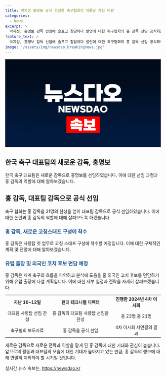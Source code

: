 ```yaml
---
title: 박지성 홍명보 공식 선임한 축구협회의 이튿날 작심 비판
categories:
  - News
excerpt: >
  박지성, 홍명보 감독 선임에 슬프고 참담하다 발언에 대한 축구협회의 홍 감독 선임 공식화로 논란 속 화제
feature_text: >
  박지성, 홍명보 감독 선임에 슬프고 참담하다 발언에 대한 축구협회의 홍 감독 선임 공식화로 논란 속 화제
image: '/assets/img/newsdao_breakingnews.jpg'
---
```


<p><img src="/assets/img/newsdao_breakingnews.jpg" alt="bookingtag 속보" /></p>

<h2 data-ke-size="size26">한국 축구 대표팀의 새로운 감독, 홍명보</h2>

<p data-ke-size="size16">한국 축구 대표팀은 새로운 감독으로 홍명보를 선임하였습니다. 이에 대한 선임 과정과 홍 감독의 역할에 대해 알아보겠습니다.</p>

<h2 data-ke-size="size24">홍 감독, 대표팀 감독으로 공식 선임</h2>

<p data-ke-size="size16">축구 협회는 홍 감독을 21명의 찬성을 얻어 대표팀 감독으로 공식 선임하였습니다. 이에 대한 논란과 홍 감독의 역할에 대해 살펴보도록 하겠습니다.</p>

<h3 data-ke-size="size22"><b><span style="color: #1a5490;">홍 감독, 새로운 코칭스태프 구성에 착수</span></b></h3>

<p data-ke-size="size16">홍 감독은 사령탑 첫 업무로 코칭 스태프 구성에 착수할 예정입니다. 이에 대한 구체적인 계획 및 전망에 대해 알아보겠습니다.</p>

<h3 data-ke-size="size22"><b><span style="color: #1a5490;">유럽 출장 및 외국인 코치 후보 면담 예정</span></b></h3>

<p data-ke-size="size16">홍 감독은 세계 축구의 흐름을 파악하고 분석에 도움을 줄 외국인 코치 후보를 면담하기 위해 유럽 출장에 나설 계획입니다. 이에 대한 세부 일정과 전략을 자세히 살펴보겠습니다.</p>

<table>
    <tbody>
        <tr>
            <td style="text-align: center; height: 17px;"><b>지난 10~12일</b></td>
            <td style="text-align: center; height: 17px;"><b>현대 테크니컬 디렉터</b></td>
            <td style="text-align: center; height: 17px;"><b>진행한 2024년 4차 이사회</b></td>
        </tr>
        <tr>
            <td style="text-align: center; height: 17px;">대표팀 사령탑 선임 찬성</td>
            <td style="text-align: center; height: 17px;">홍 감독의 대표팀 사령탑 선임을 찬성</td>
            <td style="text-align: center; height: 17px;">총 23명 중 21명</td>
        </tr>
        <tr>
            <td style="text-align: center; height: 17px;">축구협회 보도자료</td>
            <td style="text-align: center; height: 17px;">홍 감독을 공식 선임</td>
            <td style="text-align: center; height: 17px;">4차 이사회 서면결의 결과</td>
        </tr>
    </tbody>
</table>

<p data-ke-size="size16">새로운 감독으로 새로운 전략과 역할을 맡게 된 홍 감독에 대한 기대와 관심이 높습니다. 앞으로의 활동과 대표팀의 모습에 대한 기대가 높아지고 있는 만큼, 홍 감독의 행보에 대해 면밀히 지켜봐야 할 시기일 것입니다.</p>
실시간 뉴스 속보는, <a href="https://newsdao.kr" rel="dofollow">https://newsdao.kr</a>


